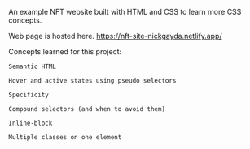 An example NFT website built with HTML and CSS to learn more CSS concepts.

Web page is hosted here. https://nft-site-nickgayda.netlify.app/

Concepts learned for this project:

    Semantic HTML

    Hover and active states using pseudo selectors

    Specificity

    Compound selectors (and when to avoid them)

    Inline-block

    Multiple classes on one element
